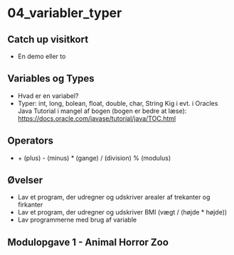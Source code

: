 # 04_variabler_typer

## Catch up visitkort
* En demo eller to

## Variables og Types
* Hvad er en variabel?
* Typer: int, long, bolean, float, double, char, String
Kig i evt. i Oracles Java Tutorial i mangel af bogen (bogen er bedre at læse): https://docs.oracle.com/javase/tutorial/java/TOC.html 
## Operators
* \+ (plus) - (minus) * (gange) / (division) % (modulus)

## Øvelser
* Lav et program, der udregner og udskriver arealer af trekanter og firkanter
* Lav et program, der udregner og udskriver BMI (vægt / (højde * højde))
* Lav programmerne med brug af variable

## Modulopgave 1 - Animal Horror Zoo
